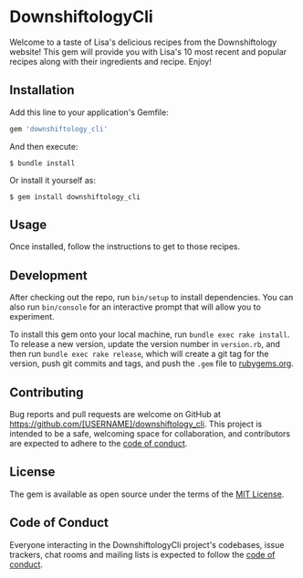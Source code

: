 # DownshiftologyCli

Welcome to a taste of Lisa's delicious recipes from the Downshiftology website! This gem will provide you with Lisa's 10 most recent and popular recipes along with their ingredients and recipe. Enjoy!

## Installation

Add this line to your application's Gemfile:

```ruby
gem 'downshiftology_cli'
```

And then execute:

    $ bundle install

Or install it yourself as:

    $ gem install downshiftology_cli

## Usage

Once installed, follow the instructions to get to those recipes. 

## Development

After checking out the repo, run `bin/setup` to install dependencies. You can also run `bin/console` for an interactive prompt that will allow you to experiment.

To install this gem onto your local machine, run `bundle exec rake install`. To release a new version, update the version number in `version.rb`, and then run `bundle exec rake release`, which will create a git tag for the version, push git commits and tags, and push the `.gem` file to [rubygems.org](https://rubygems.org).

## Contributing

Bug reports and pull requests are welcome on GitHub at https://github.com/[USERNAME]/downshiftology_cli. This project is intended to be a safe, welcoming space for collaboration, and contributors are expected to adhere to the [code of conduct](https://github.com/[USERNAME]/downshiftology_cli/blob/master/CODE_OF_CONDUCT.md).


## License

The gem is available as open source under the terms of the [MIT License](https://opensource.org/licenses/MIT).

## Code of Conduct

Everyone interacting in the DownshiftologyCli project's codebases, issue trackers, chat rooms and mailing lists is expected to follow the [code of conduct](https://github.com/[USERNAME]/downshiftology_cli/blob/master/CODE_OF_CONDUCT.md).
